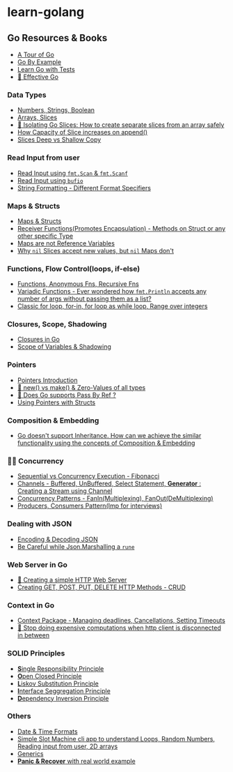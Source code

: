 # learn-golang

## Go Resources & Books

- [A Tour of Go][def8]
- [Go By Example][def9]
- [Learn Go with Tests][def10]
- [🌻 Effective Go][def11]

### Data Types

- [Numbers, Strings, Boolean][def3]
- [Arrays, Slices][def16]
- [🌻 Isolating Go Slices: How to create separate slices from an array safely][def26]
- [How Capacity of Slice increases on append()][def16]
- [Slices Deep vs Shallow Copy][def17]

### Read Input from user

- [Read Input using `fmt.Scan` & `fmt.Scanf`][def24]
- [Read Input using `bufio`][def24]
- [String Formatting - Different Format Specifiers][def24]

### Maps & Structs

- [Maps & Structs][def19]
- [Receiver Functions(Promotes Encapsulation) - Methods on Struct or any other specific Type][def29]
- [Maps are not Reference Variables][def18]
- [Why `nil` Slices accept new values, but `nil` Maps don't][def25]

### Functions, Flow Control(loops, if-else)

- [Functions, Anonymous Fns, Recursive Fns][def2]
- [Variadic Functions - Ever wondered how `fmt.Println` accepts any number of args without passing them as a list?][def22]
- [Classic for loop, for-in, for loop as while loop, Range over integers][def15]

### Closures, Scope, Shadowing

- [Closures in Go][def]
- [Scope of Variables & Shadowing][def23]

### Pointers

- [Pointers Introduction][def12]
- [🌻 new() vs make() & Zero-Values of all types][def20]
- [🌻 Does Go supports Pass By Ref ?][def14]
- [Using Pointers with Structs][def13]

### Composition & Embedding

- [Go doesn't support Inheritance. How can we achieve the similar functionality using the concepts of Composition & Embedding][def21]

### 🌻🌻 Concurrency

- [Sequential vs Concurrency Execution - Fibonacci][def4]
- [Channels - Buffered, UnBuffered, Select Statement, **Generator** : Creating a Stream using Channel][def34]
- [Concurrency Patterns - FanIn(Multiplexing), FanOut(DeMultiplexing)][def30]
- [Producers, Consumers Pattern(Imp for interviews)][def31]

### Dealing with JSON

- [Encoding & Decoding JSON][def5]
- [Be Careful while Json.Marshalling a `rune`][def5]

### Web Server in Go

- [🌻 Creating a simple HTTP Web Server][def6]
- [Creating GET, POST, PUT, DELETE HTTP Methods - CRUD][def7]

### Context in Go

- [Context Package - Managing deadlines, Cancellations, Setting Timeouts][def32]
- [🌻 Stop doing expensive computations when http client is disconnected in between][def33]

### SOLID Principles

- [**S**ingle Responsibility Principle](SOLID-Principles)
- [**O**pen Closed Principle](SOLID-Principles)
- [**L**iskov Substitution Principle](SOLID-Principles)
- [**I**nterface Seggregation Principle](SOLID-Principles)
- [**D**ependency Inversion Principle](SOLID-Principles)

### Others

- [Date & Time Formats][def27]
- [Simple Slot Machine cli app to understand Loops, Random Numbers, Reading input from user, 2D arrays][def28]
- [Generics][def35]
- [**Panic & Recover** with real world example][def36]

[def]: basics/03Closures
[def2]: basics/01FunctionsAndFlowControl/functions.go
[def3]: basics/00DataTypes/datatypes.go
[def4]: basics/10Concurrency/04ConcurrencyParallelism/con_vs_parallel.go
[def5]: advanced/00-json/json.go
[def6]: advanced/01-simple-web-server
[def7]: advanced/02-go-mux-pro
[def8]: https://go.dev/tour/welcome/1
[def9]: https://gobyexample.com
[def10]: https://quii.gitbook.io/learn-go-with-tests
[def11]: https://go.dev/doc/effective_go
[def12]: basics/08Pointers/pointers.go
[def13]: basics/08Pointers/pointers_with_struct.go
[def14]: basics/08Pointers/pass_by_val_vs_ref.go
[def15]: basics/01FunctionsAndFlowControl/flow_control.go
[def16]: basics/04ArraysAndSlices/arrays_slices.go
[def17]: basics/04ArraysAndSlices/slices_deep_copy_shallow_copy.go
[def18]: basics/05StructsAndMaps/maps_are_not_ref_variables.go
[def19]: basics/05StructsAndMaps/structs_maps.go
[def20]: basics/08Pointers/new_vs_make.go
[def21]: basics/09Composition&Embedding/README.md
[def22]: basics/01FunctionsAndFlowControl/variadic_functions.go
[def23]: basics/03Closures/scope.go
[def24]: basics/00DataTypes/read_input.go
[def25]: basics/05StructsAndMaps/README.md
[def26]: basics/04ArraysAndSlices/README.md
[def27]: advanced/04-time/main.go
[def28]: advanced/09-simple-slot-machine
[def29]: basics/05StructsAndMaps/receiver_functions.go
[def30]: basics/10Concurrency/05ConcurrencyPatterns
[def31]: basics/10Concurrency/06ProducerConsumerPatterns
[def32]: basics/12Context/
[def33]: basics/12Context/context_http_usecase.go
[def34]: basics/10Concurrency/02channels
[def35]: basics/07generics
[def36]: basics/13AllOthers/panic-recover.go
